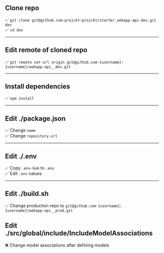 ## Clone repo

✅ `git clone git@github.com-projckt:projckt/starter_webapp-api-dev.git dev`<br/>
✅ `cd dev`

<hr/>

## Edit remote of cloned repo

✅ `git remote set-url origin git@github.com-{username}:{username}/webapp-api__dev.git`

<hr/>

## Install dependencies

✅ `npm install`

<hr/>

## Edit ./package.json

✅ Change `name` <br/>
✅ Change `repository.url`

<hr/>

## Edit ./.env

✅ Copy `.env-bak` to `.env` <br/>
✅ Edit `.env` values

<hr/>

## Edit ./build.sh

✅ Change production repo to `git@github.com-{username}:{username}/webapp-api__prod.git`

## Edit ./src/global/include/IncludeModelAssociations

❌ Change model associations after defining models

